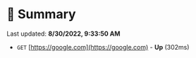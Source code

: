 # 📖 Summary
Last updated: **8/30/2022, 9:33:50 AM**

- `GET` [https://google.com](https://google.com) - **Up** (302ms)

